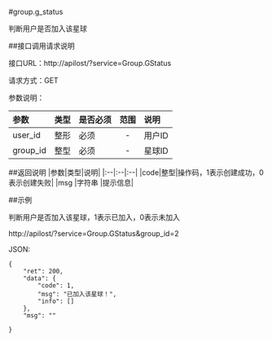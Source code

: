 #group.g_status

判断用户是否加入该星球

##接口调用请求说明

接口URL：http://apilost/?service=Group.GStatus

请求方式：GET

参数说明：

|参数|类型|是否必须|范围|说明|
|:--|:--|:--|:--:|:--|
|user_id|整形|必须|-|用户ID|
|group_id|整型|必须|-|星球ID|

##返回说明
|参数|类型|说明|
|:--|:--|:--|
|code|整型|操作码，1表示创建成功，0表示创建失败|
|msg                  |字符串 |提示信息|

##示例

判断用户是否加入该星球，1表示已加入，0表示未加入

http://apilost/?service=Group.GStatus&group_id=2

JSON:
    
    {    
        "ret": 200,    
        "data": {    
            "code": 1,    
            "msg": "已加入该星球！",    
            "info": []
        },
        "msg": ""

    }
